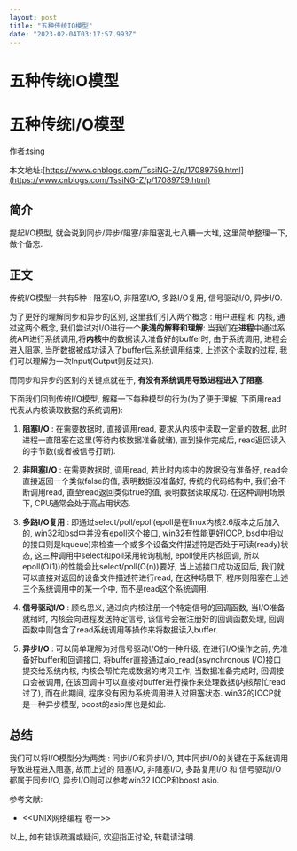 ```yaml
---
layout: post
title: "五种传统IO模型"
date: "2023-02-04T03:17:57.993Z"
---
```

五种传统IO模型
========

五种传统I/O模型
=========

作者:tsing

本文地址:[https://www.cnblogs.com/TssiNG-Z/p/17089759.html](https://www.cnblogs.com/TssiNG-Z/p/17089759.html)

简介
--

提起I/O模型, 就会说到同步/异步/阻塞/非阻塞乱七八糟一大堆, 这里简单整理一下, 做个备忘.

正文
--

传统I/O模型一共有5种 : 阻塞I/O, 非阻塞I/O, 多路I/O复用, 信号驱动I/O, 异步I/O.

为了更好的理解同步和异步的区别, 这里我们引入两个概念 : 用户进程 和 内核, 通过这两个概念, 我们尝试对I/O进行一个**肤浅的解释和理解**: 当我们在**进程**中通过系统API进行系统调用,将**内核**中的数据读入准备好的buffer时, 由于系统调用, 进程会进入阻塞, 当所数据被成功读入了buffer后,系统调用结束, 上述这个读取的过程, 我们可以理解为一次Input(Output则反过来).

而同步和异步的区别的关键点就在于, **有没有系统调用导致进程进入了阻塞**.

下面我们回到传统I/O模型, 解释一下每种模型的行为(为了便于理解, 下面用read代表从内核读取数据的系统调用):

1.  **阻塞I/O** : 在需要数据时, 直接调用read, 要求从内核中读取一定量的数据, 此时进程一直阻塞在这里(等待内核数据准备就绪), 直到操作完成后, read返回读入的字节数(或者被信号打断).
    
2.  **非阻塞I/O** : 在需要数据时, 调用read, 若此时内核中的数据没有准备好, read会直接返回一个类似false的值, 表明数据没准备好, 传统的代码结构中, 我们会不断调用read, 直至read返回类似true的值, 表明数据读取成功. 在这种调用场景下, CPU通常会处于高占用状态.
    
3.  **多路I/O复用** : 即通过select/poll/epoll(epoll是在linux内核2.6版本之后加入的, win32和bsd中并没有epoll这个接口, win32有性能更好IOCP, bsd中相似的接口则是kqueue)来检查一个或多个设备文件描述符是否处于可读(ready)状态, 这三种调用中select和poll采用轮询机制, epoll使用内核回调, 所以epoll(O(1))的性能会比select/poll(O(n))要好, 当上述接口成功返回后, 我们就可以直接对返回的设备文件描述符进行read, 在这种场景下, 程序则阻塞在上述三个系统调用中的某一个中, 而不是read这个系统调用.
    
4.  **信号驱动I/O** : 顾名思义, 通过向内核注册一个特定信号的回调函数, 当I/O准备就绪时, 内核会向进程发送特定信号, 该信号会被注册好的回调函数处理, 回调函数中则包含了read系统调用等操作来将数据读入buffer.
    
5.  **异步I/O** : 可以简单理解为对信号驱动I/O的一种升级, 在进行I/O操作之前, 先准备好buffer和回调接口, 将buffer直接通过aio\_read(asynchronous I/O)接口提交给系统内核, 内核会帮忙完成数据的拷贝工作, 当数据准备完成时, 回调接口会被调用, 在该回调中可以直接对buffer进行操作来处理数据(内核帮忙read过了), 而在此期间, 程序没有因为系统调用进入过阻塞状态. win32的IOCP就是一种异步模型, boost的asio库也是如此.
    

总结
--

我们可以将I/O模型分为两类 : 同步I/O和异步I/O, 其中同步I/O的关键在于系统调用导致进程进入阻塞, 故而上述的 阻塞I/O, 非阻塞I/O, 多路复用I/O 和 信号驱动I/O都属于同步I/O, 异步I/O则可以参考win32 IOCP和boost asio.

参考文献:

*   <<UNIX网络编程 卷一>>

以上, 如有错误疏漏或疑问, 欢迎指正讨论, 转载请注明.
